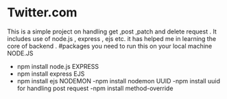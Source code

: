# Twitter.com
This is a simple project on handling get ,post ,patch and delete request .
It includes use of node.js , express , ejs etc.
it has helped me in learning the core of backend .
#packages you need to run this on your local machine
NODE.JS
- npm install node.js
EXPRESS
- npm install express
EJS
- npm install ejs
NODEMON
-npm install nodemon
  UUID
  -npm install uuid
 for handling post request
-npm install method-override
